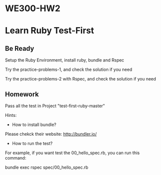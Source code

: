 # WE300-HW2 

# Learn Ruby Test-First

## Be Ready 

Setup the Ruby Environment, install ruby, bundle and Rspec

Try the practice-problems-1, and check the solution if you need 

Try the practice-problems-2 with Rspec, and check the solution if you need

## Homework 

Pass all the test in Project "test-first-ruby-master"

Hints:

- How to install bundle?

Please chekck their website: http://bundler.io/

- How to run the test?

For example, if you want test the 00_hello_spec.rb, you can run this command: 

bundle exec rspec spec/00_hello_spec.rb
